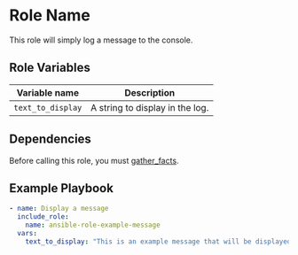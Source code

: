 Role Name
=========

This role will simply log a message to the console. 

Role Variables
--------------

| Variable name     | Description                     |
|-------------------|---------------------------------|
| `text_to_display` | A string to display in the log. |

Dependencies
------------

Before calling this role, you must [gather_facts](https://docs.ansible.com/ansible/latest/collections/ansible/builtin/gather_facts_module.html).

Example Playbook
----------------

```yaml
- name: Display a message
  include_role:
    name: ansible-role-example-message
  vars:
    text_to_display: "This is an example message that will be displayed in the log."    
```
